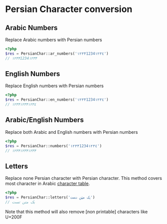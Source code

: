 Persian Character conversion
=========

Arabic Numbers
----

Replace Arabic numbers with Persian numbers

```php
<?php
$res = PersianChar::ar_numbers('۱۲۳۴1234١٢٣٤')
// ۱۲۳۴1234۱۲۳۴
```

English Numbers
----

Replace English numbers with Persian numbers

```php
<?php
$res = PersianChar::en_numbers('۱۲۳۴1234١٢٣٤')
// ۱۲۳۴۱۲۳۴١٢٣٤
```

Arabic/English Numbers
----

Replace both Arabic and English numbers with Persian numbers

```php
<?php
$res = PersianChar::numbers('۱۲۳۴1234١٢٣٤')
// ۱۲۳۴۱۲۳۴۱۲۳۴
```

Letters
----

Replace none Persian character with Persian character.
This method covers most character in Arabic [character table].

```php
<?php
$res = PersianChar::letters('ؠک مټن تﺴت')
// یک متن تست
```

Note that this method will also remove [non printable] characters like U+200F


[character table]:http://utf8-chartable.de/unicode-utf8-table.pl?start=1536&utf8=string-literal
[none printable]:http://en.wikipedia.org/wiki/Non-printing_character.
